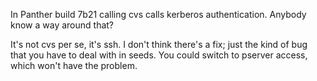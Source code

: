 In Panther build 7b21 calling cvs calls kerberos authentication.  Anybody know a way around that?

It's not cvs per se, it's ssh. I don't think there's a fix; just the kind of bug that you have to deal with in seeds. You could switch to pserver access, which won't have the problem.
